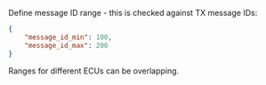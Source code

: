 Define message ID range - this is checked against TX message IDs:

```json
{
    "message_id_min": 100,
    "message_id_max": 200
}
```

Ranges for different ECUs can be overlapping.
